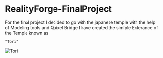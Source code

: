 # RealityForge-FinalProject

For the final project I decided to go with the japanese temple with the help of Modeling tools and Quixel Bridge I have created the simlple Enterance of the Temple known as 

    "Tori"


   ![Tori](https://github.com/Lucifer-Zaid/RealityForge-FinalProject/assets/81683107/a658c2ca-a8da-4c7c-9bbf-002c33a64033)

